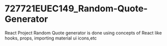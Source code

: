 # 727721EUEC149_Random-Quote-Generator
React Project Random Quote generator is done using concepts of React like hooks, props, importing material ui icons,etc
